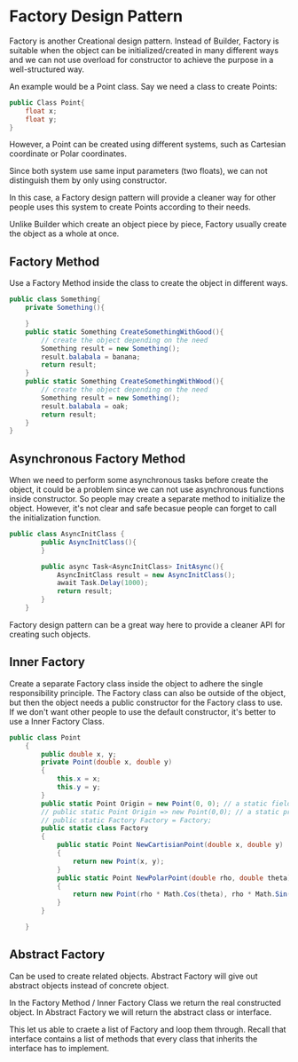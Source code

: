 # Factory Design Pattern

Factory is another Creational design pattern. Instead of Builder, Factory is suitable when the object can be initialized/created in many different ways and we can not use overload for constructor to achieve the purpose in a well-structured way.

An example would be a Point class. Say we need a class to create Points:

```cs
public Class Point{
    float x;
    float y;
}
```

However, a Point can be created using different systems, such as Cartesian coordinate or Polar coordinates.

Since both system use same input parameters (two floats), we can not distinguish them by only using constructor.

In this case, a Factory design pattern will provide a cleaner way for other people uses this system to create Points according to their needs.

Unlike Builder which create an object piece by piece, Factory usually create the object as a whole at once.

## Factory Method

Use a Factory Method inside the class to create the object in different ways.

```cs
public class Something{
    private Something(){

    }
    public static Something CreateSomethingWithGood(){
        // create the object depending on the need
        Something result = new Something();
        result.balabala = banana;
        return result;
    }
    public static Something CreateSomethingWithWood(){
        // create the object depending on the need
        Something result = new Something();
        result.balabala = oak;
        return result;
    }
}
```

## Asynchronous Factory Method

When we need to perform some asynchronous tasks before create the object, it could be a problem since we can not use asynchronous functions inside constructor. So people may create a separate method to initialize the object. However, it's not clear and safe becasue people can forget to call the initialization function.

```cs
public class AsyncInitClass {
        public AsyncInitClass(){
        }

        public async Task<AsyncInitClass> InitAsync(){
            AsyncInitClass result = new AsyncInitClass();
            await Task.Delay(1000);
            return result;
        }
    }
```

Factory design pattern can be a great way here to provide a cleaner API for creating such objects.

## Inner Factory

Create a separate Factory class inside the object to adhere the single responsibility principle. The Factory class can also be outside of the object, but then the object needs a public constructor for the Factory class to use. If we don't want other people to use the default constructor, it's better to use a Inner Factory Class.

```cs
public class Point
    {
        public double x, y;
        private Point(double x, double y)
        {
            this.x = x;
            this.y = y;
        }
        public static Point Origin = new Point(0, 0); // a static field
        // public static Point Origin => new Point(0,0); // a static property
        // public static Factory Factory = Factory;
        public static class Factory
        {
            public static Point NewCartisianPoint(double x, double y)
            {
                return new Point(x, y);
            }
            public static Point NewPolarPoint(double rho, double theta)
            {
                return new Point(rho * Math.Cos(theta), rho * Math.Sin(theta));
            }
        }

    }
```

## Abstract Factory

Can be used to create related objects.
Abstract Factory will give out abstract objects instead of concrete object.

In the Factory Method / Inner Factory Class we return the real constructed object. In Abstract Factory we will return the abstract class or interface.

This let us able to craete a list of Factory and loop them through.
Recall that interface contains a list of methods that every class that inherits the interface has to implement.
